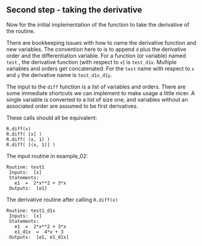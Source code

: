 
## Second step - taking the derivative


Now for the initial implementation of the function to take the derivative of the routine.

There are bookkeeping issues with how to name the derivative function and new variables.
The convention here to is to append `d` plus the derivative order and the differentiation variable.
For a function (or variable) named `test` , the derivative function (with respect to `x`) is `test_d1x`.  Multiple variables and orders get concatenated.
For the `test` name with respect to `x` and `y` the derivative name is `test_d1x_d1y`.


The input to the `diff` function is a list of variables and orders.
There are some immediate shortcuts we can implement to make usage a little nicer.
A single variable is converted to a list of size one, and variables without an associated order are assumed to be first derivatives.


These calls should all be equivalent:
```
R.diff(x)
R.diff( [x] )
R.diff( (x, 1) )
R.diff( [(x, 1)] )
```


The input routine in example\_02:
```
Routine: test1
 Inputs:  [x]
 Statements:
   e1  =  2*x**2 + 3*x
 Outputs:  [e1]
```

The derivative routine after calling `R.diff(x)`
```
Routine: test1_d1x
 Inputs:  [x]
 Statements:
   e1  =  2*x**2 + 3*x
   e1_d1x  =  4*x + 3
 Outputs:  [e1, e1_d1x]

```
